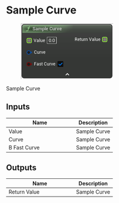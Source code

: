 # Sample Curve

<div align="left" data-full-width="false">

<figure><img src="sample_curve.png" alt=""><figcaption></figcaption></figure>

</div>

Sample Curve

## Inputs

<table>
<thead><tr><th width="170">Name</th><th>Description</th></tr></thead>
<tbody>
<tr><td>Value</td><td>Sample Curve</td></tr>
<tr><td>Curve</td><td>Sample Curve</td></tr>
<tr><td>B Fast Curve</td><td>Sample Curve</td></tr>
</tbody>
</table>

## Outputs

<table>
<thead><tr><th width="170">Name</th><th>Description</th></tr></thead>
<tbody>
<tr><td>Return Value</td><td>Sample Curve</td></tr>
</tbody>
</table>
